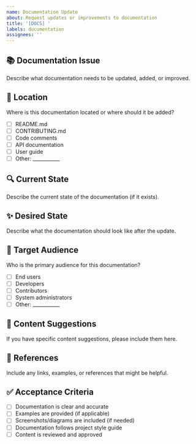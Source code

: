```yaml
---
name: Documentation Update
about: Request updates or improvements to documentation
title: '[DOCS] '
labels: documentation
assignees: ''
---
```


## 📚 Documentation Issue
Describe what documentation needs to be updated, added, or improved.

## 📍 Location
Where is this documentation located or where should it be added?
- [ ] README.md
- [ ] CONTRIBUTING.md
- [ ] Code comments
- [ ] API documentation
- [ ] User guide
- [ ] Other: ___________

## 🔍 Current State
Describe the current state of the documentation (if it exists).

## ✨ Desired State
Describe what the documentation should look like after the update.

## 👥 Target Audience
Who is the primary audience for this documentation?
- [ ] End users
- [ ] Developers
- [ ] Contributors
- [ ] System administrators
- [ ] Other: ___________

## 📝 Content Suggestions
If you have specific content suggestions, please include them here.

## 🔗 References
Include any links, examples, or references that might be helpful.

## ✅ Acceptance Criteria
- [ ] Documentation is clear and accurate
- [ ] Examples are provided (if applicable)
- [ ] Screenshots/diagrams are included (if needed)
- [ ] Documentation follows project style guide
- [ ] Content is reviewed and approved